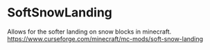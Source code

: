 # SoftSnowLanding

Allows for the softer landing on snow blocks in minecraft.  https://www.curseforge.com/minecraft/mc-mods/soft-snow-landing
